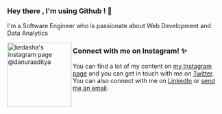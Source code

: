 ### Hey there , I'm using Github ! 👋

I'm a Software Engineer who is passionate about Web Development and Data Analytics 


<img align="left" width="150" height="150" src="[https://github.com/danura/danura/desain_dt.png](https://github.com/danura/danura/blob/main/desain_dt.png)" alt="kedasha's instagram page @danuraaditya">

### Connect with me on Instagram! ✨
You can find a lot of my content on [my Instagram page](https://www.instagram.com/danuraaditya/) and you can get in touch with me on [Twitter](https://twitter.com/danuraaditya). You can also connect with me on [LinkedIn]([http://linkedin.com/in/kedashakerr](https://www.linkedin.com/in/aditya-wardanur-23a439a2/)) or [send me an email](mailto:danuraaditya@gmail.com).

<!--

Here are some ideas to get you started:

- 🔭 I’m currently working on ...
- 🌱 I’m currently learning ...
- 👯 I’m looking to collaborate on ...
- 🤔 I’m looking for help with ...
- 💬 Ask me about ...
- 📫 How to reach me: ...
- 😄 Pronouns: ...
- ⚡ Fun fact: ..
